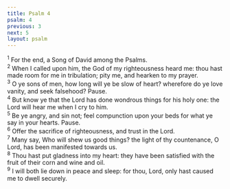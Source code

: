 ```yaml
---
title: Psalm 4
psalm: 4
previous: 3
next: 5
layout: psalm
---
```

<div class="psalm-verse"><sup class="verse-number">1</sup> For the end, a Song of David among the Psalms. </div><div class="psalm-verse"><sup class="verse-number">2</sup> When I called upon him, the God of my righteousness heard me: thou hast made room for me in tribulation; pity me, and hearken to my prayer. </div><div class="psalm-verse"><sup class="verse-number">3</sup> O ye sons of men, how long will ye be slow of heart? wherefore do ye love vanity, and seek falsehood? Pause. </div><div class="psalm-verse"><sup class="verse-number">4</sup> But know ye that the Lord has done wondrous things for his holy one: the Lord will hear me when I cry to him. </div><div class="psalm-verse"><sup class="verse-number">5</sup> Be ye angry, and sin not; feel compunction upon your beds for what ye say in your hearts. Pause. </div><div class="psalm-verse"><sup class="verse-number">6</sup> Offer the sacrifice of righteousness, and trust in the Lord. </div><div class="psalm-verse"><sup class="verse-number">7</sup> Many say, Who will shew us good things? the light of thy countenance, O Lord, has been manifested towards us. </div><div class="psalm-verse"><sup class="verse-number">8</sup> Thou hast put gladness into my heart: they have been satisfied with the fruit of their corn and wine and oil. </div><div class="psalm-verse"><sup class="verse-number">9</sup> I will both lie down in peace and sleep: for thou, Lord, only hast caused me to dwell securely. </div>